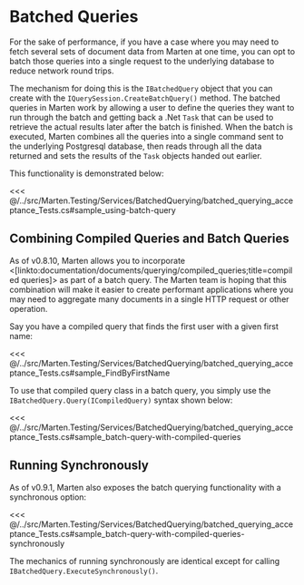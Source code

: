 # Batched Queries

For the sake of performance, if you have a case where you may need to fetch several sets of document data from Marten
at one time, you can opt to batch those queries into a single request to the underlying database to reduce network round trips.

The mechanism for doing this is the `IBatchedQuery` object that you can create with the `IQuerySession.CreateBatchQuery()` method.
The batched queries in Marten work by allowing a user to define the queries they want to run through the batch and getting back
a .Net `Task` that can be used to retrieve the actual results later after the batch is finished. When the batch is executed,
Marten combines all the queries into a single command sent to the underlying Postgresql database, then reads through all
the data returned and sets the results of the `Task` objects handed out earlier.

This functionality is demonstrated below:

<<< @/../src/Marten.Testing/Services/BatchedQuerying/batched_querying_acceptance_Tests.cs#sample_using-batch-query

## Combining Compiled Queries and Batch Queries

As of v0.8.10, Marten allows you to incorporate <[linkto:documentation/documents/querying/compiled_queries;title=compiled queries]> as part of a batch query. The Marten team is hoping that this combination will make it easier to create performant applications where you may need to aggregate many documents in a single HTTP request or other operation.

Say you have a compiled query that finds the first user with a given first name:

<<< @/../src/Marten.Testing/Services/BatchedQuerying/batched_querying_acceptance_Tests.cs#sample_FindByFirstName

To use that compiled query class in a batch query, you simply use the `IBatchedQuery.Query(ICompiledQuery)` syntax shown below:

<<< @/../src/Marten.Testing/Services/BatchedQuerying/batched_querying_acceptance_Tests.cs#sample_batch-query-with-compiled-queries

## Running Synchronously

As of v0.9.1, Marten also exposes the batch querying functionality with a synchronous option:

<<< @/../src/Marten.Testing/Services/BatchedQuerying/batched_querying_acceptance_Tests.cs#sample_batch-query-with-compiled-queries-synchronously

The mechanics of running synchronously are identical except for calling `IBatchedQuery.ExecuteSynchronously()`.
